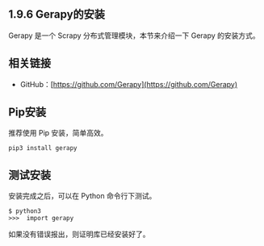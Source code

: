 ## 1.9.6 Gerapy的安装

Gerapy 是一个 Scrapy 分布式管理模块，本节来介绍一下 Gerapy 的安装方式。

## 相关链接

* GitHub：[https://github.com/Gerapy](https://github.com/Gerapy)

## Pip安装

推荐使用 Pip 安装，简单高效。

```
pip3 install gerapy
```

## 测试安装

安装完成之后，可以在 Python 命令行下测试。

```
$ python3
>>>  import gerapy
```

如果没有错误报出，则证明库已经安装好了。
